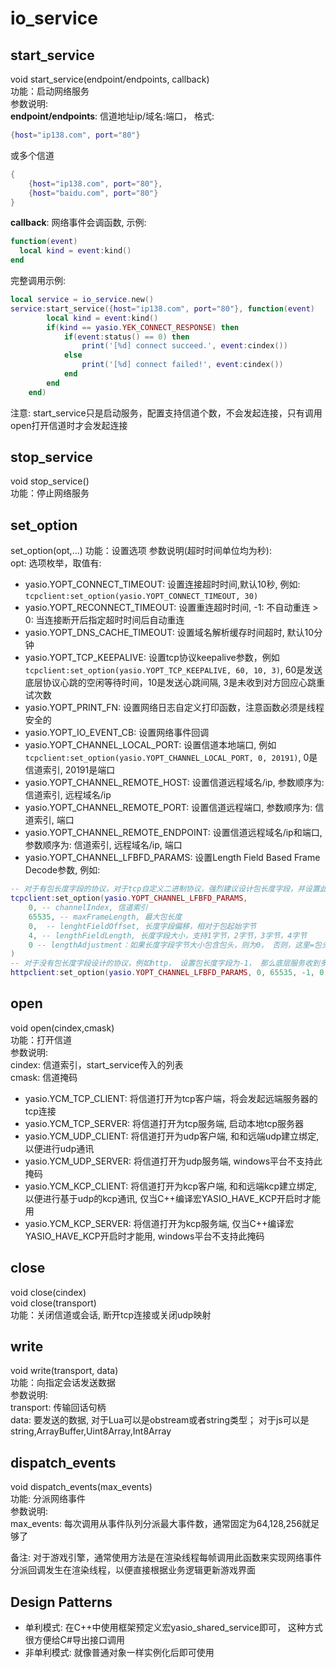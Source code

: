 # io_service

## start_service
void start_service(endpoint/endpoints, callback)  
功能：启动网络服务  
参数说明:  
**endpoint/endpoints**: 信道地址ip/域名:端口， 格式:  
```lua
{host="ip138.com", port="80"}
```
或多个信道
```lua
{
    {host="ip138.com", port="80"},
    {host="baidu.com", port="80"}
}
```
**callback**: 网络事件会调函数, 示例:
```lua
function(event)
  local kind = event:kind()
end
```
完整调用示例:
```lua
local service = io_service.new()
service:start_service({host="ip138.com", port="80"}, function(event)
        local kind = event:kind()
        if(kind == yasio.YEK_CONNECT_RESPONSE) then
            if(event:status() == 0) then
                print('[%d] connect succeed.', event:cindex())
            else
                print('[%d] connect failed!', event:cindex())
            end
        end
    end)
```
注意: start_service只是启动服务，配置支持信道个数，不会发起连接，只有调用open打开信道时才会发起连接

## stop_service
void stop_service()  
功能：停止网络服务

## set_option
set_option(opt,...)
功能：设置选项
参数说明(超时时间单位均为秒):  
opt: 选项枚举，取值有:
  + yasio.YOPT_CONNECT_TIMEOUT: 设置连接超时时间,默认10秒, 例如: ```tcpclient:set_option(yasio.YOPT_CONNECT_TIMEOUT, 30)```
  + yasio.YOPT_RECONNECT_TIMEOUT: 设置重连超时时间, -1: 不自动重连 > 0: 当连接断开后指定超时时间后自动重连
  + yasio.YOPT_DNS_CACHE_TIMEOUT: 设置域名解析缓存时间超时, 默认10分钟
  + yasio.YOPT_TCP_KEEPALIVE: 设置tcp协议keepalive参数，例如```tcpclient:set_option(yasio.YOPT_TCP_KEEPALIVE, 60, 10, 3)```, 60是发送底层协议心跳的空闲等待时间，10是发送心跳间隔, 3是未收到对方回应心跳重试次数
  + yasio.YOPT_PRINT_FN: 设置网络日志自定义打印函数，注意函数必须是线程安全的
  + yasio.YOPT_IO_EVENT_CB: 设置网络事件回调
  + yasio.YOPT_CHANNEL_LOCAL_PORT: 设置信道本地端口, 例如```tcpclient:set_option(yasio.YOPT_CHANNEL_LOCAL_PORT, 0, 20191)```, 0是信道索引, 20191是端口
  + yasio.YOPT_CHANNEL_REMOTE_HOST: 设置信道远程域名/ip, 参数顺序为: 信道索引, 远程域名/ip
  + yasio.YOPT_CHANNEL_REMOTE_PORT: 设置信道远程端口, 参数顺序为: 信道索引, 端口
  + yasio.YOPT_CHANNEL_REMOTE_ENDPOINT: 设置信道远程域名/ip和端口, 参数顺序为: 信道索引, 远程域名/ip, 端口
  + yasio.YOPT_CHANNEL_LFBFD_PARAMS: 设置Length Field Based Frame Decode参数, 例如:
```lua
-- 对于有包长度字段的协议，对于tcp自定义二进制协议，强烈建议设计包长度字段，并设置此选项，业务无须关心粘包问题
tcpclient:set_option(yasio.YOPT_CHANNEL_LFBFD_PARAMS, 
    0, -- channelIndex, 信道索引
    65535, -- maxFrameLength, 最大包长度
    0,  -- lenghtFieldOffset, 长度字段偏移，相对于包起始字节
    4, -- lengthFieldLength, 长度字段大小，支持1字节，2字节，3字节，4字节
    0 -- lengthAdjustment：如果长度字段字节大小包含包头，则为0， 否则，这里=包头大小
)
-- 对于没有包长度字段设计的协议，例如http， 设置包长度字段为-1， 那么底层服务收到多少字节就会传回给上层多少字节
httpclient:set_option(yasio.YOPT_CHANNEL_LFBFD_PARAMS, 0, 65535, -1, 0, 0)
```

## open
void open(cindex,cmask)  
功能：打开信道  
参数说明:  
cindex: 信道索引，start_service传入的列表  
cmask: 信道掩码  
  + yasio.YCM_TCP_CLIENT: 将信道打开为tcp客户端，将会发起远端服务器的tcp连接
  + yasio.YCM_TCP_SERVER: 将信道打开为tcp服务端, 启动本地tcp服务器
  + yasio.YCM_UDP_CLIENT: 将信道打开为udp客户端, 和和远端udp建立绑定, 以便进行udp通讯
  + yasio.YCM_UDP_SERVER: 将信道打开为udp服务端, windows平台不支持此掩码
  + yasio.YCM_KCP_CLIENT: 将信道打开为kcp客户端, 和和远端kcp建立绑定, 以便进行基于udp的kcp通讯, 仅当C++编译宏YASIO_HAVE_KCP开启时才能用
  + yasio.YCM_KCP_SERVER: 将信道打开为kcp服务端, 仅当C++编译宏YASIO_HAVE_KCP开启时才能用, windows平台不支持此掩码

## close
void close(cindex)  
void close(transport)  
功能：关闭信道或会话, 断开tcp连接或关闭udp映射
 
## write
void write(transport, data)  
功能：向指定会话发送数据  
参数说明:  
transport: 传输回话句柄  
data: 要发送的数据, 对于Lua可以是obstream或者string类型； 对于js可以是string,ArrayBuffer,Uint8Array,Int8Array

## dispatch_events
void dispatch_events(max_events)  
功能: 分派网络事件  
参数说明:  
max_events: 每次调用从事件队列分派最大事件数，通常固定为64,128,256就足够了  
  
备注: 对于游戏引擎，通常使用方法是在渲染线程每帧调用此函数来实现网络事件分派回调发生在渲染线程，以便直接根据业务逻辑更新游戏界面

## Design Patterns
+ 单利模式: 在C++中使用框架预定义宏yasio_shared_service即可， 这种方式很方便给C#导出接口调用
+ 非单利模式: 就像普通对象一样实例化后即可使用
